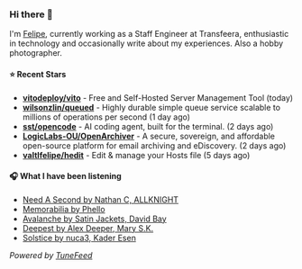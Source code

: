 ### Hi there 👋

I'm [Felipe](https://felipevm.com), currently working as a Staff Engineer at Transfeera, enthusiastic in technology and occasionally write about my experiences. Also a hobby photographer.

#### ⭐ Recent Stars
- **[vitodeploy/vito](https://github.com/vitodeploy/vito)** - Free and Self-Hosted  Server Management Tool (today)
- **[wilsonzlin/queued](https://github.com/wilsonzlin/queued)** - Highly durable simple queue service scalable to millions of operations per second (1 day ago)
- **[sst/opencode](https://github.com/sst/opencode)** - AI coding agent, built for the terminal. (2 days ago)
- **[LogicLabs-OU/OpenArchiver](https://github.com/LogicLabs-OU/OpenArchiver)** - A secure, sovereign, and affordable open-source platform for email archiving and eDiscovery. (2 days ago)
- **[valtlfelipe/hedit](https://github.com/valtlfelipe/hedit)** - Edit &amp; manage your Hosts file (5 days ago)

#### 🎧 What I have been listening
- [Need A Second by Nathan C, ALLKNIGHT](https://open.spotify.com/track/4pJF7MrSiXtjthcEqB1aEJ)
- [Memorabilia by Phello](https://open.spotify.com/track/1JlnKS9CRXwCJWemv0T1qY)
- [Avalanche by Satin Jackets, David Bay](https://open.spotify.com/track/3BJLQ4ph60NfvNZMdamfQM)
- [Deepest by Alex Deeper, Mary S.K.](https://open.spotify.com/track/10IVn2GFQFWWpYKmEjgNrc)
- [Solstice by nuca3, Kader Esen](https://open.spotify.com/track/6dU6gysJMmo5H0diAQwE4C)

_Powered by [TuneFeed](https://tunefeed.app?ref=github.com)_
